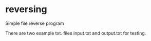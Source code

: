 # reversing
Simple file reverse program

There are two example txt. files input.txt and output.txt for testing.
